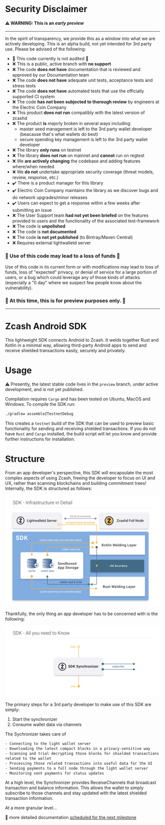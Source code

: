 # Security Disclaimer

#### :warning:  WARNING: This is an *early preview*

----

In the spirit of transparency, we provide this as a window into what we are actively developing. This is an alpha build, not yet intended for 3rd party use. Please be advised of the following:

* 🛑 This code currently is not audited 🛑
* ❌ This is a public, active branch with **no support**
* ❌ The code **does not have** documentation that is reviewed and approved by our Documentation team
* ❌ The code **does not have** adequate unit tests, acceptance tests and stress tests
* ❌ The code **does not have** automated tests that use the officially supported CI system
* ❌ The code **has not been subjected to thorough review** by engineers at the Electric Coin Company
* ❌ This product **does not run** compatibly with the latest version of zcashd
* ❌ The product **is** majorly broken in several ways including:
  * master seed management is left to the 3rd party wallet developer (beacause that's what wallets do best)
  * secure spending key management is left to the 3rd party wallet developer
* ❌ The library **only runs** on testnet
* ❌ The library **does not run** on mainnet and **cannot** run on regtest
* ❌ We **are actively changing** the codebase and adding features where/when needed
* ❌ We **do not** undertake appropriate security coverage (threat models, review, response, etc.)
* :heavy_check_mark: There is a product manager for this library
* :heavy_check_mark: Electric Coin Company maintains the library as we discover bugs and do network upgrades/minor releases
* :heavy_check_mark: Users can expect to get a response within a few weeks after submitting an issue
* ❌ The User Support team **had not yet been briefed** on the features provided to users and the functionality of the associated test-framework
* ❌ The code is **unpolished**
* ❌ The code is **not documented**
* ❌ The code **is not yet published** (to Bintray/Maven Central)
* ❌ Requires external lightwalletd server


 ### 🛑 Use of this code may lead to a loss of funds 🛑 
 
 Use of this code in its current form or with modifications may lead to loss of funds, loss of "expected" privacy, or denial of service for a large portion of users, or a bug which could leverage any of those kinds of attacks (especially a "0 day" where we suspect few people know about the vulnerability).

### :eyes: At this time, this is for preview purposes only. :eyes: 

----

# Zcash Android SDK

This lightweight SDK connects Android to Zcash. It welds together Rust and Kotlin in a minimal way, allowing third-party Android apps to send and receive shielded transactions easily, securely and privately.

# Usage

:warning: Presently, the latest stable code lives in the `preview` branch, under active development, and is not yet published. 

Compilation requires `Cargo` and has been tested on Ubuntu, MacOS and Windows. To compile the SDK run:

```bash
./gradlew assembleZTestnetDebug
```
This creates a `testnet` build of the SDK that can be used to preview basic functionality for sending and receiving shielded transactions. If you do not have `Rust` and `Cargo` installed, the build script will let you know and provide further instructions for installation.

# Structure

From an app developer's perspective, this SDK will encapsulate the most complex aspects of using Zcash, freeing the developer to focus on UI and UX, rather than scanning blockchains and building commitment trees! Internally, the SDK is structured as follows:


![SDK Diagram](assets/sdk-diagram.png?raw=true "SDK Diagram DRAFT")

Thankfully, the only thing an app developer has to be concerned with is the following:

![SDK Diagram Developer Perspective](assets/sdk_dev_pov.png?raw=true "SDK Diagram Dev POV DRAFT")

The primary steps for a 3rd party developer to make use of this SDK are simply:

  1. Start the synchronizer
  2. Consume wallet data via channels 
  
The Sychronizer takes care of

    - Connecting to the light wallet server
    - Downloading the latest compact blocks in a privacy-sensitive way
    - Scanning and trial decrypting those blocks for shielded transactions related to the wallet
    - Processing those related transactions into useful data for the UI
    - Sending payments to a full node through the light wallet server
    - Monitoring sent payments for status updates

At a high level, the Synchronizer provides ReceiveChannels that broadcast transaction and balance information. This allows the wallet to simply subscribe to those channels and stay updated with the latest shielded transaction information.
    
At a more granular level...

:calendar: more detailed documentation [scheduled for the next milestone](https://github.com/zcash/zcash/projects/25)
